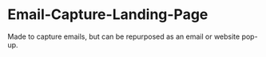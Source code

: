 # Email-Capture-Landing-Page
Made to capture emails, but can be repurposed as an email or website pop-up.
